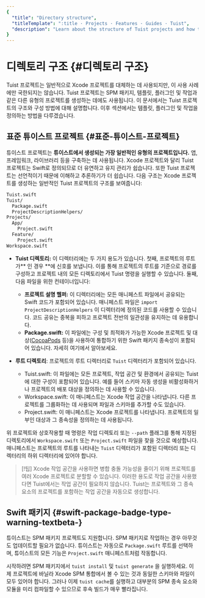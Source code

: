 ```yaml
---
{
  "title": "Directory structure",
  "titleTemplate": ":title · Projects · Features · Guides · Tuist",
  "description": "Learn about the structure of Tuist projects and how to organize them."
}
---
```

# 디렉토리 구조 {#디렉토리 구조}

Tuist 프로젝트는 일반적으로 Xcode 프로젝트를 대체하는 데 사용되지만, 이 사용 사례에만 국한되지는 않습니다. Tuist 프로젝트는
SPM 패키지, 템플릿, 플러그인 및 작업과 같은 다른 유형의 프로젝트를 생성하는 데에도 사용됩니다. 이 문서에서는 Tuist 프로젝트의 구조와
구성 방법에 대해 설명합니다. 이후 섹션에서는 템플릿, 플러그인 및 작업을 정의하는 방법을 다루겠습니다.

## 표준 튜이스트 프로젝트 {#표준-튜이스트-프로젝트}

튜이스트 프로젝트는 **튜이스트에서 생성되는 가장 일반적인 유형의 프로젝트입니다.** 앱, 프레임워크, 라이브러리 등을 구축하는 데 사용됩니다.
Xcode 프로젝트와 달리 Tuist 프로젝트는 Swift로 정의되므로 더 유연하고 유지 관리가 쉽습니다. 또한 Tuist 프로젝트는 선언적이기
때문에 이해하고 추론하기가 더 쉽습니다. 다음 구조는 Xcode 프로젝트를 생성하는 일반적인 Tuist 프로젝트의 구조를 보여줍니다:

```bash
Tuist.swift
Tuist/
  Package.swift
  ProjectDescriptionHelpers/
Projects/
  App/
    Project.swift
  Feature/
    Project.swift
Workspace.swift
```

- **Tuist 디렉토리:** 이 디렉터리에는 두 가지 용도가 있습니다. 첫째, 프로젝트의 루트가** 인 경우 **에 신호를 보냅니다. 이를
  통해 프로젝트의 루트를 기준으로 경로를 구성하고 프로젝트 내의 모든 디렉토리에서 Tuist 명령을 실행할 수 있습니다. 둘째, 다음 파일을
  위한 컨테이너입니다:
  - **프로젝트 설명 헬퍼:** 이 디렉터리에는 모든 매니페스트 파일에서 공유되는 Swift 코드가 포함되어 있습니다. 매니페스트 파일은
    `import ProjectDescriptionHelpers` 이 디렉터리에 정의된 코드를 사용할 수 있습니다. 코드 공유는 중복을
    피하고 프로젝트 전반의 일관성을 유지하는 데 유용합니다.
  - **Package.swift:** 이 파일에는 구성 및 최적화가 가능한 Xcode 프로젝트 및
    대상([CocoaPods](https://cococapods) 등)을 사용하여 통합하기 위한 Swift 패키지 종속성이 포함되어
    있습니다. 자세히
    <LocalizedLink href="/guides/features/projects/dependencies">여기</LocalizedLink>에서
    알아보세요.

- **루트 디렉토리**: 프로젝트의 루트 디렉터리로 `Tuist` 디렉터리가 포함되어 있습니다.
  - <LocalizedLink href="/guides/features/projects/manifests#tuistswift"><bold>Tuist.swift:</bold></LocalizedLink>
    이 파일에는 모든 프로젝트, 작업 공간 및 환경에서 공유되는 Tuist에 대한 구성이 포함되어 있습니다. 예를 들어 스키마 자동 생성을
    비활성화하거나 프로젝트의 배포 대상을 정의하는 데 사용할 수 있습니다.
  - <LocalizedLink href="/guides/features/projects/manifests#workspace-swift"><bold>Workspace.swift:</bold></LocalizedLink>
    이 매니페스트는 Xcode 작업 공간을 나타냅니다. 다른 프로젝트를 그룹화하는 데 사용되며 파일과 스키마를 추가할 수도 있습니다.
  - <LocalizedLink href="/guides/features/projects/manifests#project-swift"><bold>Project.swift:</bold></LocalizedLink>
    이 매니페스트는 Xcode 프로젝트를 나타냅니다. 프로젝트의 일부인 대상과 그 종속성을 정의하는 데 사용됩니다.

위 프로젝트와 상호작용할 때 명령은 작업 디렉토리 또는 `--path` 플래그를 통해 지정된 디렉토리에서 `Workspace.swift` 또는
`Project.swift` 파일을 찾을 것으로 예상합니다. 매니페스트는 프로젝트의 루트를 나타내는 `Tuist` 디렉터리가 포함된 디렉터리
또는 디렉터리의 하위 디렉터리에 있어야 합니다.

> [!팁] Xcode 작업 공간을 사용하면 병합 충돌 가능성을 줄이기 위해 프로젝트를 여러 Xcode 프로젝트로 분할할 수 있습니다. 이러한
> 용도로 작업 공간을 사용했다면 Tuist에서는 작업 공간이 필요하지 않습니다. Tuist는 프로젝트와 그 종속 요소의 프로젝트를 포함하는
> 작업 공간을 자동으로 생성합니다.

## Swift 패키지 <Badge type="warning" text="beta" /> {#swift-package-badge-type-warning-textbeta-}

튜이스트는 SPM 패키지 프로젝트도 지원합니다. SPM 패키지로 작업하는 경우 아무것도 업데이트할 필요가 없습니다. 튜이스트는 자동으로
`Package.swift` 루트를 선택하며, 튜이스트의 모든 기능은 `Project.swift` 매니페스트처럼 작동합니다.

시작하려면 SPM 패키지에서 `tuist install` 및 `tuist generate` 을 실행하세요. 이제 프로젝트에 바닐라 Xcode
SPM 통합에서 볼 수 있는 것과 동일한 스키마와 파일이 모두 있어야 합니다. 그러나 이제
<LocalizedLink href="/guides/features/cache">`tuist cache`</LocalizedLink>를 실행하고
대부분의 SPM 종속 요소와 모듈을 미리 컴파일할 수 있으므로 후속 빌드가 매우 빨라집니다.
